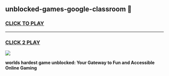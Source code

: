 
## unblocked-games-google-classroom 👋
<h3>
<a href="https://premium.freeplayer.one?title=unblocked-games-google-classroom&ref=14F">CLICK TO PLAY</a></h3>
<hr>

<h3>
<a href="https://premium.freeplayer.one?title=unblocked-games-google-classroom&ref=14F">CLICK 2 PLAY</a>
  
</h3>

<a href="https://premium.freeplayer.one?title=unblocked-games-google-classroom&ref=12F/"><img src="https://clearcache.store/games.png"></a>


**worlds hardest game unblocked: Your Gateway to Fun and Accessible Online Gaming**
